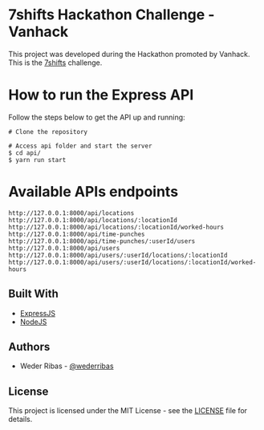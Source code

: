 # 7shifts Hackathon Challenge - Vanhack

This project was developed during the Hackathon promoted by Vanhack. This is the [7shifts](https://7shifts.com) challenge.

# How to run the Express API

Follow the steps below to get the API up and running:

```
# Clone the repository

# Access api folder and start the server
$ cd api/
$ yarn run start
```

# Available APIs endpoints

```
http://127.0.0.1:8000/api/locations
http://127.0.0.1:8000/api/locations/:locationId
http://127.0.0.1:8000/api/locations/:locationId/worked-hours
http://127.0.0.1:8000/api/time-punches
http://127.0.0.1:8000/api/time-punches/:userId/users
http://127.0.0.1:8000/api/users
http://127.0.0.1:8000/api/users/:userId/locations/:locationId
http://127.0.0.1:8000/api/users/:userId/locations/:locationId/worked-hours
```

## Built With

- [ExpressJS](https://expressjs.com/)
- [NodeJS](https://nodejs.org/en/)

## Authors

- Weder Ribas - [@wederribas](https://twitter.com/wederribas)

## License

This project is licensed under the MIT License - see the [LICENSE](LICENSE) file for details.
